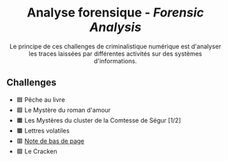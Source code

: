 <div align="center">
  <h1>Analyse forensique - <i>Forensic Analysis</i></h1>
  <p>
    Le principe de ces challenges de criminalistique numérique est d'analyser les traces laissées par différentes activités sur des systèmes d'informations.
  </p>
</div>

## Challenges
- 🟦 Pêche au livre
- 🟩 Le Mystère du roman d'amour
- 🟧 Les Mystères du cluster de la Comtesse de Ségur [1/2]
- 🟧 Lettres volatiles
- 🟥 [Note de bas de page](NoteDeBasDePage)
- 🟪 Le Cracken

